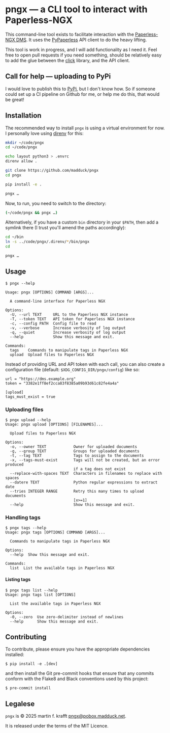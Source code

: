 # pngx — a CLI tool to interact with Paperless-NGX

This command-line tool exists to facilitate interaction with the [Paperless-NGX DMS](https://docs.paperless-ngx.com/). It uses the [PyPaperless](https://pypi.org/project/pypaperless/) API client to do the heavy lifting.

This tool is work in progress, and I will add functionality as I need it. Feel free to open pull requests if you need something, should be relatively easy to add the glue between the [click](https://click.palletsprojects.com/) library, and the API client.

## Call for help — uploading to PyPi

I would love to publish this to [PyPi](https://pypi.org/), but I don't know how. So if someone could set up a CI pipeline on Github for me, or help me do this, that would be great!

## Installation

The recommended way to install `pngx` is using a virtual environment for now. I personally love using [direnv](https://direnv.net/) for this:

```bash
mkdir ~/code/pngx
cd ~/code/pngx

echo layout python3 > .envrc
direnv allow .

git clone https://github.com/madduck/pngx
cd pngx

pip install -e .

pngx …
```

Now, to run, you need to switch to the directory:

```bash
(~/code/pngx && pngx …)
```

Alternatively, if you have a custom `bin` directory in your `$PATH`, then add a symlink there (I trust you'll amend the paths accordingly):

```bash
cd ~/bin
ln -s ../code/pngx/.direnv/*/bin/pngx
cd

pngx …
```

## Usage

```
$ pngx --help

Usage: pngx [OPTIONS] COMMAND [ARGS]...

  A command-line interface for Paperless NGX

Options:
  -U, --url TEXT     URL to the Paperless NGX instance
  -T, --token TEXT   API token for Paperless NGX instance
  -c, --config PATH  Config file to read
  -v, --verbose      Increase verbosity of log output
  -q, --quiet        Increase verbosity of log output
  --help             Show this message and exit.

Commands:
  tags    Commands to manipulate tags in Paperless NGX
  upload  Upload files to Paperless NGX
```

Instead of providing URL and API token with each call, you can also create a configuration file (default: `$XDG_CONFIG_DIR/pngx/config`) like so:

```
url = "https://dms.example.org"
token = "3382e1ff8ef2cca83f8385a09b93d61c82fe4a4a"

[upload]
tags_must_exist = true
```

### Uploading files

```
$ pngx upload --help
Usage: pngx upload [OPTIONS] [FILENAMES]...

  Upload files to Paperless NGX

Options:
  -o, --owner TEXT            Owner for uploaded documents
  -g, --group TEXT            Groups for uploaded documents
  -t, --tag TEXT              Tags to assign to the documents
  -x, --tags-must-exist       Tags will not be created, but an error produced
                              if a tag does not exist
  --replace-with-spaces TEXT  Characters in filenames to replace with spaces
  --datere TEXT               Python regular expressions to extract date
  --tries INTEGER RANGE       Retry this many times to upload documents
                              [x>=1]
  --help                      Show this message and exit.
```

### Handling tags

```
$ pngx tags --help
Usage: pngx tags [OPTIONS] COMMAND [ARGS]...

  Commands to manipulate tags in Paperless NGX

Options:
  --help  Show this message and exit.

Commands:
  list  List the available tags in Paperless NGX
```

#### Listing tags

```
$ pngx tags list --help
Usage: pngx tags list [OPTIONS]

  List the available tags in Paperless NGX

Options:
  -0, --zero  Use zero-delimiter instead of newlines
  --help      Show this message and exit.
```

## Contributing

To contribute, please ensure you have the appropriate dependencies installed:

```
$ pip install -e .[dev]
```

and then install the Git pre-commit hooks that ensure that any commits conform
with the Flake8 and Black conventions used by this project:

```
$ pre-commit install
```

## Legalese

`pngx` is © 2025 martin f. krafft <pngx@pobox.madduck.net>.

It is released under the terms of the MIT Licence.
